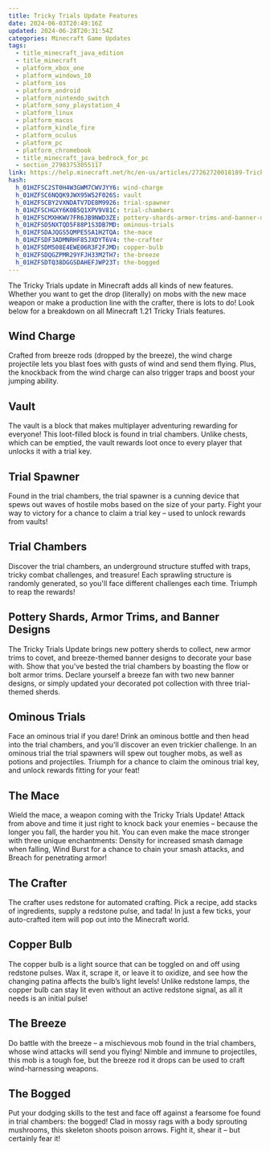 ```yaml
---
title: Tricky Trials Update Features
date: 2024-06-03T20:49:16Z
updated: 2024-06-28T20:31:54Z
categories: Minecraft Game Updates
tags:
  - title_minecraft_java_edition
  - title_minecraft
  - platform_xbox_one
  - platform_windows_10
  - platform_ios
  - platform_android
  - platform_nintendo_switch
  - platform_sony_playstation_4
  - platform_linux
  - platform_macos
  - platform_kindle_fire
  - platform_oculus
  - platform_pc
  - platform_chromebook
  - title_minecraft_java_bedrock_for_pc
  - section_27983753055117
link: https://help.minecraft.net/hc/en-us/articles/27262720018189-Tricky-Trials-Update-Features
hash:
  h_01HZFSC2ST0H4W3GWM7CWVJYY6: wind-charge
  h_01HZFSC6NQQK9JWX95W52F026S: vault
  h_01HZFSCBY2VXNDATV7DE8M9926: trial-spawner
  h_01HZFSCHGXY6K0B5Q1XPV9V81C: trial-chambers
  h_01HZFSCMXHKWV7FR6JB9NWD3ZE: pottery-shards-armor-trims-and-banner-designs
  h_01HZFSD5NXTQD5F88P1S3DB7MD: ominous-trials
  h_01HZFSDAJQGS5QMPE5SA1H2TQA: the-mace
  h_01HZFSDF3ADMNRHF85JXDYT6V4: the-crafter
  h_01HZFSDM508E4EWE06R3F2FJMD: copper-bulb
  h_01HZFSDQGZPMR29YFJH33M2TH7: the-breeze
  h_01HZFSDTQ38DGGSDAHEFJWP23T: the-bogged
---
```


The Tricky Trials update in Minecraft adds all kinds of new features. Whether you want to get the drop (literally) on mobs with the new mace weapon or make a production line with the crafter, there is lots to do! Look below for a breakdown on all Minecraft 1.21 Tricky Trials features.

## Wind Charge

Crafted from breeze rods (dropped by the breeze), the wind charge projectile lets you blast foes with gusts of wind and send them flying. Plus, the knockback from the wind charge can also trigger traps and boost your jumping ability.

## Vault

The vault is a block that makes multiplayer adventuring rewarding for everyone! This loot-filled block is found in trial chambers. Unlike chests, which can be emptied, the vault rewards loot once to every player that unlocks it with a trial key.

## Trial Spawner

Found in the trial chambers, the trial spawner is a cunning device that spews out waves of hostile mobs based on the size of your party. Fight your way to victory for a chance to claim a trial key – used to unlock rewards from vaults!

## Trial Chambers

Discover the trial chambers, an underground structure stuffed with traps, tricky combat challenges, and treasure! Each sprawling structure is randomly generated, so you'll face different challenges each time. Triumph to reap the rewards!

## Pottery Shards, Armor Trims, and Banner Designs

The Tricky Trials Update brings new pottery sherds to collect, new armor trims to covet, and breeze-themed banner designs to decorate your base with. Show that you've bested the trial chambers by boasting the flow or bolt armor trims. Declare yourself a breeze fan with two new banner designs, or simply updated your decorated pot collection with three trial-themed sherds.

## Ominous Trials

Face an ominous trial if you dare! Drink an ominous bottle and then head into the trial chambers, and you'll discover an even trickier challenge. In an ominous trial the trial spawners will spew out tougher mobs, as well as potions and projectiles. Triumph for a chance to claim the ominous trial key, and unlock rewards fitting for your feat!

## The Mace

Wield the mace, a weapon coming with the Tricky Trials Update! Attack from above and time it just right to knock back your enemies – because the longer you fall, the harder you hit. You can even make the mace stronger with three unique enchantments: Density for increased smash damage when falling, Wind Burst for a chance to chain your smash attacks, and Breach for penetrating armor!

## The Crafter

The crafter uses redstone for automated crafting. Pick a recipe, add stacks of ingredients, supply a redstone pulse, and tada! In just a few ticks, your auto-crafted item will pop out into the Minecraft world.

## Copper Bulb

The copper bulb is a light source that can be toggled on and off using redstone pulses. Wax it, scrape it, or leave it to oxidize, and see how the changing patina affects the bulb’s light levels! Unlike redstone lamps, the copper bulb can stay lit even without an active redstone signal, as all it needs is an initial pulse!

## The Breeze

Do battle with the breeze – a mischievous mob found in the trial chambers, whose wind attacks will send you flying! Nimble and immune to projectiles, this mob is a tough foe, but the breeze rod it drops can be used to craft wind-harnessing weapons.

## The Bogged

Put your dodging skills to the test and face off against a fearsome foe found in trial chambers: the bogged! Clad in mossy rags with a body sprouting mushrooms, this skeleton shoots poison arrows. Fight it, shear it – but certainly fear it!
